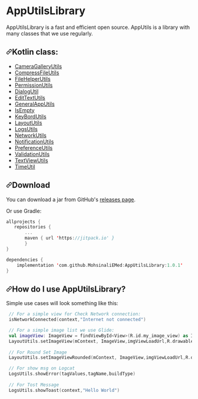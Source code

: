# AppUtilsLibrary
AppUtilsLibrary is a fast and efficient open source. AppUtils is a library with many classes that we use regularly.


<h2><a id="user-content-how-do-i-use-glide" class="anchor" aria-hidden="true" href="#how-do-i-use-glide"><svg class="octicon octicon-link" viewBox="0 0 16 16" version="1.1" width="16" height="16" aria-hidden="true"><path fill-rule="evenodd" d="M7.775 3.275a.75.75 0 001.06 1.06l1.25-1.25a2 2 0 112.83 2.83l-2.5 2.5a2 2 0 01-2.83 0 .75.75 0 00-1.06 1.06 3.5 3.5 0 004.95 0l2.5-2.5a3.5 3.5 0 00-4.95-4.95l-1.25 1.25zm-4.69 9.64a2 2 0 010-2.83l2.5-2.5a2 2 0 012.83 0 .75.75 0 001.06-1.06 3.5 3.5 0 00-4.95 0l-2.5 2.5a3.5 3.5 0 004.95 4.95l1.25-1.25a.75.75 0 00-1.06-1.06l-1.25 1.25a2 2 0 01-2.83 0z"></path></svg></a>Kotlin class:</h2>

<ul>

<li><a href="https://github.com/MohsinaliEMed/AppUtilsLibrary/blob/master/AppUtilsLibrary/src/main/java/com/mohsinali/appUtils/CameraGalleryUtils.kt">CameraGalleryUtils</a></li>
<li><a href="https://github.com/MohsinaliEMed/AppUtilsLibrary/blob/master/AppUtilsLibrary/src/main/java/com/mohsinali/appUtils/CompressFileUtils.kt">CompressFileUtils</a></li>
<li><a href="https://github.com/MohsinaliEMed/AppUtilsLibrary/blob/master/AppUtilsLibrary/src/main/java/com/mohsinali/appUtils/FileHelperUtils.kt"> FileHelperUtils</a></li>
<li><a href="https://github.com/MohsinaliEMed/AppUtilsLibrary/blob/master/AppUtilsLibrary/src/main/java/com/mohsinali/appUtils/PermissionUtils.kt"> PermissionUtils</a></li>
<li><a href="https://github.com/MohsinaliEMed/AppUtilsLibrary/blob/master/AppUtilsLibrary/src/main/java/com/mohsinali/appUtils/DialogUtil.kt"> DialogUtil</a></li>
<li><a href="https://github.com/MohsinaliEMed/AppUtilsLibrary/blob/master/AppUtilsLibrary/src/main/java/com/mohsinali/appUtils/EditTextUtils.kt"> EditTextUtils</a></li>
<li><a href="https://github.com/MohsinaliEMed/AppUtilsLibrary/blob/master/AppUtilsLibrary/src/main/java/com/mohsinali/appUtils/GeneralAppUtils.kt">GeneralAppUtils</a></li>
<li><a href="https://github.com/MohsinaliEMed/AppUtilsLibrary/blob/master/AppUtilsLibrary/src/main/java/com/mohsinali/appUtils/IsEmpty.kt"> IsEmpty</a></li>
<li><a href="https://github.com/MohsinaliEMed/AppUtilsLibrary/blob/master/AppUtilsLibrary/src/main/java/com/mohsinali/appUtils/KeyBordUtils.kt"> KeyBordUtils</a></li>
<li><a href="https://github.com/MohsinaliEMed/AppUtilsLibrary/blob/master/AppUtilsLibrary/src/main/java/com/mohsinali/appUtils/LayoutUtils.kt">  LayoutUtils</a></li>
<li><a href="https://github.com/MohsinaliEMed/AppUtilsLibrary/blob/master/AppUtilsLibrary/src/main/java/com/mohsinali/appUtils/LogsUtils.kt">  LogsUtils</a></li>
<li><a href="https://github.com/MohsinaliEMed/AppUtilsLibrary/blob/master/AppUtilsLibrary/src/main/java/com/mohsinali/appUtils/NetworkUtils.kt">  NetworkUtils</a></li>
<li><a href="https://github.com/MohsinaliEMed/AppUtilsLibrary/blob/master/AppUtilsLibrary/src/main/java/com/mohsinali/appUtils/NotificationUtils.kt"> NotificationUtils</a></li>
<li><a href="https://github.com/MohsinaliEMed/AppUtilsLibrary/blob/master/AppUtilsLibrary/src/main/java/com/mohsinali/appUtils/PreferenceUtils.kt"> PreferenceUtils</a></li>
<li><a href="https://github.com/MohsinaliEMed/AppUtilsLibrary/blob/master/AppUtilsLibrary/src/main/java/com/mohsinali/appUtils/ValidationUtils.kt"> ValidationUtils</a></li>
<li><a href="https://github.com/MohsinaliEMed/AppUtilsLibrary/blob/master/AppUtilsLibrary/src/main/java/com/mohsinali/appUtils/TextViewUtils.kt"> TextViewUtils</a></li>
<li><a href="https://github.com/MohsinaliEMed/AppUtilsLibrary/blob/master/AppUtilsLibrary/src/main/java/com/mohsinali/appUtils/TimeUtil.kt"> TimeUtil</a></li>
</ul>





<h2><a id="user-content-download" class="anchor" aria-hidden="true" href="#download"><svg class="octicon octicon-link" viewBox="0 0 16 16" version="1.1" width="16" height="16" aria-hidden="true"><path fill-rule="evenodd" d="M7.775 3.275a.75.75 0 001.06 1.06l1.25-1.25a2 2 0 112.83 2.83l-2.5 2.5a2 2 0 01-2.83 0 .75.75 0 00-1.06 1.06 3.5 3.5 0 004.95 0l2.5-2.5a3.5 3.5 0 00-4.95-4.95l-1.25 1.25zm-4.69 9.64a2 2 0 010-2.83l2.5-2.5a2 2 0 012.83 0 .75.75 0 001.06-1.06 3.5 3.5 0 00-4.95 0l-2.5 2.5a3.5 3.5 0 004.95 4.95l1.25-1.25a.75.75 0 00-1.06-1.06l-1.25 1.25a2 2 0 01-2.83 0z"></path></svg></a>Download</h2>
<p>You can download a jar from GitHub's <a href="https://github.com/MohsinaliEMed/AppUtilsLibrary/releases/">releases page</a>.</p>
<p>Or use Gradle:</p>

```Kotlin
allprojects {
   repositories {
       ...
       maven { url 'https://jitpack.io' }
       }
}

dependencies {
    implementation 'com.github.MohsinaliEMed:AppUtilsLibrary:1.0.1'
}
 ```


<h2><a id="user-content-how-do-i-use-glide" class="anchor" aria-hidden="true" href="#how-do-i-use-glide"><svg class="octicon octicon-link" viewBox="0 0 16 16" version="1.1" width="16" height="16" aria-hidden="true"><path fill-rule="evenodd" d="M7.775 3.275a.75.75 0 001.06 1.06l1.25-1.25a2 2 0 112.83 2.83l-2.5 2.5a2 2 0 01-2.83 0 .75.75 0 00-1.06 1.06 3.5 3.5 0 004.95 0l2.5-2.5a3.5 3.5 0 00-4.95-4.95l-1.25 1.25zm-4.69 9.64a2 2 0 010-2.83l2.5-2.5a2 2 0 012.83 0 .75.75 0 001.06-1.06 3.5 3.5 0 00-4.95 0l-2.5 2.5a3.5 3.5 0 004.95 4.95l1.25-1.25a.75.75 0 00-1.06-1.06l-1.25 1.25a2 2 0 01-2.83 0z"></path></svg></a>How do I use AppUtilsLibrary?</h2>

<p>Simple use cases will look something like this:</p>

```Kotlin
 // For a simple view for Check Network connection:
 isNetworkConnected(context,"Internet not connected")

 // For a simple image list we use Glide:
 val imageView: ImageView = findViewById<View>(R.id.my_image_view) as ImageView
 LayoutUtils.setImageView(mContext, ImageView,imgViewLoadUrl,R.drawable.loading_spinner,R.drawable.img_error)
 
 // For Round Set Image
 LayoutUtils.setImageViewRounded(mContext, ImageView,imgViewLoadUrl,R.drawable.loading_spinner,R.drawable.img_error)

 // For show msg on Logcat
 LogsUtils.showError(tagValues,tagName,buildType)
 
 // For Tost Message
 LogsUtils.showToast(context,"Hello World")
 
```
